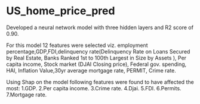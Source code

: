 # US_home_price_pred

Developed a neural network model with three hidden layers and R2 score of 0.90.

For this model 12 features were selected viz. employment percentage,GDP,FDI,delinquency rate(Delinquency Rate on Loans Secured by Real Estate, Banks Ranked 1st to 100th Largest in Size by Assets ),	Per capita income, Stock market (DJAI Closing price), Federal gov. spending,	HAI,	Inflation Value,30yr average mortgage rate,	PERMIT,	Crime rate.

Using Shap on the model following features were found to have affected the most:
1.GDP.
2.Per capita income.
3.Crime rate.
4.Djai.
5.FDI.
6.Permits.
7.Mortgage rate.
